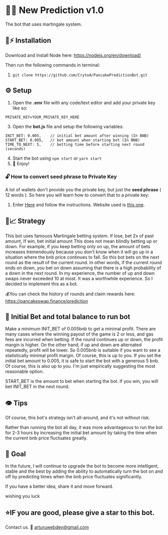 # 🔮🚀 New Prediction v1.0

The bot that uses martingale system.

## 🐰⚡ Installation

Download and Install Node here:
https://nodejs.org/en/download/

Then run the following commands in terminal:

1. ``git clone https://github.com/CrytoA/PancakePredictionBot.git`` 


## ⚙️ Setup

1. Open the **.env** file with any code/text editor and add your private key like so:
```
PRIVATE_KEY=YOUR_PRIVATE_KEY_HERE
```
3. Open the **bot.js** file and setup the following variables:
```
INIT_BET: 0.005,    // initial bet amount after winning (In BNB)
START_BET: 0.005,   // bet amount when starting bot (In BNB)
TIME_TO_NEXT: 5,    // betting time before starting next round (seconds)
```
4. Start the bot using `npm start` or `yarn start`
5. 🔮 Enjoy!

### 🔓 How to convert seed phrase to Private Key
A lot of wallets don't provide you the private key, but just the **seed phrase** ( 12 words ). So here you will learn how to convert that to a private key:
1. Enter [Here](https://youtu.be/eAXdLEZFbiw) and follow the instructions. Website used is [this one](https://iancoleman.io/bip39/).


## 🤖📈 Strategy
This bot uses famouos Martingale betting system. If lose, bet 2x of past amount, If win, bet initial amount
This does not mean blindly betting up or down. For example, if you keep betting only on up, the amount of bets increases tremendously because you don't know when it will go up in a situation where the bnb price continues to fall. So this bot bets on the next round as the result of the current round. In other words, if the current round ends on down, you bet on down assuming that there is a high probability of a down in the next round. In my experience, the number of up and down swaps never exceeded 10 at most. It was a worthwhile experience. So I decided to implement this as a bot.


💰You can check the history of rounds and claim rewards here: https://pancakeswap.finance/prediction

## 📢 Initial Bet and total balance to run bot
Make a minimum INIT_BET of 0.005bnb to get a minimal profit. There are many cases where the winning payout of the game is 2 or less, and gas fees are incurred when betting. If the round continues up or down, the profit margin is higher. On the other hand, if up and down are alternated repeatedly, profit will be lower. So 0.005bnb is suitable if you want to see a statistically minimal profit margin. Of course, this is up to you. If you set the initial bet amount to 0.005, it is safe to start the bot with a generous 5 bnb. Of course, this is also up to you. I'm just empirically suggesting the most reasonable option.

START_BET is the amount to bet when starting the bot. If you win, you will bet INIT_BET in the next round.

## 👁️ Tips
Of course, this bot's strategy isn't all-around, and it's not without risk.
    
Rather than running the bot all day, it was more advantageous to run the bot for 2-3 hours by increasing the initial bet amount by taking the time when the current bnb price fluctuates greatly.

## 🎯 Goal
In the future, I will continue to upgrade the bot to become more intelligent, stable and the best by adding the ability to automatically turn the bot on and off by predicting times when the bnb price fluctuates significantly.

If you have a better idea, share it and move forward.

wishing you luck

## ⭐IF you are good, please give a **star** to this bot.

Contact us. 📩 arturuwebdev@gmail.com